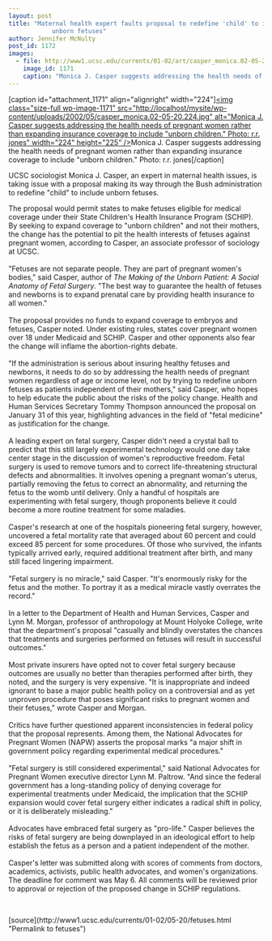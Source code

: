 ```yaml
---
layout: post
title: "Maternal health expert faults proposal to redefine 'child' to include
			unborn fetuses"
author: Jennifer McNulty
post_id: 1172
images:
  - file: http://www1.ucsc.edu/currents/01-02/art/casper_monica.02-05-20.224.jpg
    image_id: 1171
    caption: "Monica J. Casper suggests addressing the health needs of pregnant women rather than expanding insurance coverage to include 'unborn children.' Photo: r.r. jones"
---
```


[caption id="attachment_1171" align="alignright" width="224"]<a href="http://localhost/mysite/wp-content/uploads/2002/05/casper_monica.02-05-20.224.jpg"><img class="size-full wp-image-1171" src="http://localhost/mysite/wp-content/uploads/2002/05/casper_monica.02-05-20.224.jpg" alt="Monica J. Casper suggests addressing the health needs of pregnant women rather than expanding insurance coverage to include "unborn children." Photo: r.r. jones" width="224" height="225" /></a>Monica J. Casper suggests addressing the health needs of pregnant women rather than expanding insurance coverage to include "unborn children." Photo: r.r. jones[/caption]
<p>
  UCSC sociologist Monica J. Casper, an expert in maternal health issues, is taking issue with a proposal making its way through the Bush administration to redefine "child" to include unborn fetuses.
</p>The proposal would permit states to make fetuses eligible for medical coverage under their State Children's Health Insurance Program (SCHIP). By seeking to expand coverage to "unborn children" and not their mothers, the change has the potential to pit the health interests of fetuses against pregnant women, according to Casper, an associate professor of sociology at UCSC.<br>
<br>
"Fetuses are not separate people. They are part of pregnant women's bodies," said Casper, author of <i>The Making of the Unborn Patient: A Social Anatomy of Fetal Surgery</i>. "The best way to guarantee the health of fetuses and newborns is to expand prenatal care by providing health insurance to all women."<br>
<br>
The proposal provides no funds to expand coverage to embryos and fetuses, Casper noted. Under existing rules, states cover pregnant women over 18 under Medicaid and SCHIP. Casper and other opponents also fear the change will inflame the abortion-rights debate.<br>
<br>
"If the administration is serious about insuring healthy fetuses and newborns, it needs to do so by addressing the health needs of pregnant women regardless of age or income level, not by trying to redefine unborn fetuses as patients independent of their mothers," said Casper, who hopes to help educate the public about the risks of the policy change. Health and Human Services Secretary Tommy Thompson announced the proposal on January 31 of this year, highlighting advances in the field of "fetal medicine" as justification for the change.<br>
<br>
A leading expert on fetal surgery, Casper didn't need a crystal ball to predict that this still largely experimental technology would one day take center stage in the discussion of women's reproductive freedom. Fetal surgery is used to remove tumors and to correct life-threatening structural defects and abnormalities. It involves opening a pregnant woman's uterus, partially removing the fetus to correct an abnormality, and returning the fetus to the womb until delivery. Only a handful of hospitals are experimenting with fetal surgery, though proponents believe it could become a more routine treatment for some maladies.<br>
<br>
Casper's research at one of the hospitals pioneering fetal surgery, however, uncovered a fetal mortality rate that averaged about 60 percent and could exceed 85 percent for some procedures. Of those who survived, the infants typically arrived early, required additional treatment after birth, and many still faced lingering impairment.<br>
<br>
"Fetal surgery is no miracle," said Casper. "It's enormously risky for the fetus and the mother. To portray it as a medical miracle vastly overrates the record."<br>
<br>
In a letter to the Department of Health and Human Services, Casper and Lynn M. Morgan, professor of anthropology at Mount Holyoke College, write that the department's proposal "casually and blindly overstates the chances that treatments and surgeries performed on fetuses will result in successful outcomes."<br>
<br>
Most private insurers have opted not to cover fetal surgery because outcomes are usually no better than therapies performed after birth, they noted, and the surgery is very expensive. "It is inappropriate and indeed ignorant to base a major public health policy on a controversial and as yet unproven procedure that poses significant risks to pregnant women and their fetuses," wrote Casper and Morgan.<br>
<br>
Critics have further questioned apparent inconsistencies in federal policy that the proposal represents. Among them, the National Advocates for Pregnant Women (NAPW) asserts the proposal marks "a major shift in government policy regarding experimental medical procedures."<br>
<br>
"Fetal surgery is still considered experimental," said National Advocates for Pregnant Women executive director Lynn M. Paltrow. "And since the federal government has a long-standing policy of denying coverage for experimental treatments under Medicaid, the implication that the SCHIP expansion would cover fetal surgery either indicates a radical shift in policy, or it is deliberately misleading."<br>
<br>
Advocates have embraced fetal surgery as "pro-life." Casper believes the risks of fetal surgery are being downplayed in an ideological effort to help establish the fetus as a person and a patient independent of the mother.<br>
<br>
Casper's letter was submitted along with scores of comments from doctors, academics, activists, public health advocates, and women's organizations. The deadline for comment was May 6. All comments will be reviewed prior to approval or rejection of the proposed change in SCHIP regulations.
<p>
  <br>

</p>
<p>

</p>
[source](http://www1.ucsc.edu/currents/01-02/05-20/fetuses.html "Permalink to fetuses")
